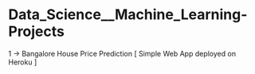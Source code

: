 # Data_Science__Machine_Learning-Projects
1 -> Bangalore House Price Prediction [ Simple Web App deployed on Heroku ]
